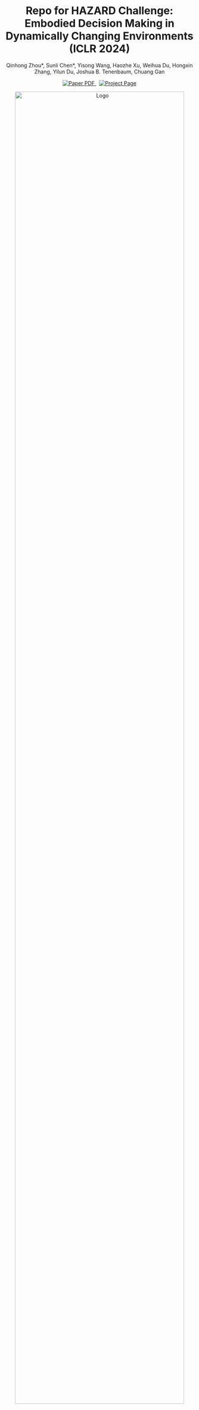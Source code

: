 <br />
<p align="center">
  <h1 align="center">Repo for HAZARD Challenge: Embodied Decision Making in Dynamically Changing Environments (ICLR 2024) </h1>
  <p align="center">
Qinhong Zhou*, Sunli Chen*, Yisong Wang, Haozhe Xu, Weihua Du, Hongxin Zhang,
Yilun Du, Joshua B. Tenenbaum, Chuang Gan
  </p>
  <p align="center">
    <a href='https://arxiv.org/abs/2401.12975'>
      <img src='https://img.shields.io/badge/Paper-PDF-red?style=flat&logo=arXiv&logoColor=red' alt='Paper PDF'>
    </a>
    <a href='https://vis-www.cs.umass.edu/hazard/' style='padding-left: 0.5rem;'>
      <img src='https://img.shields.io/badge/Project-Page-blue?style=flat&logo=Google%20chrome&logoColor=blue' alt='Project Page'>
    </a>
  </p>
  <p align="center">
    <img src="pics/overview.png" alt="Logo" width="95%">
  </p>
</p>

## Detailed documentations

### [Get started](documentation/get_started/overview.md)
* [Overview](documentation/get_started/overview.md)
* [Installation](documentation/get_started/install.md)
* [Create your own agent and submit](documentation/get_started/submit.md)
* [Common utils](documentation/get_started/common_utils.md)

### [Agent documents](documentation/agents/agent.md)

* [Observations](documentation/agents/observations.md)

* [Action space](documentation/agents/action_space.md)

* Default agents
  * [RL agent](documentation/agents/rl_agent.md)
  * [MCTS agent](documentation/agents/MCTS_agent.md)
  * [Random agent](documentation/agents/random_agent.md)
  * [Greedy agent](documentation/agents/greedy_agent.md)
  * [Rule-based agent](documentation/agents/rule_based_agent.md)
  * [LLM-based agent](documentation/agents/LLM-based%20agent.md)
    * Version 1.0
    * Version 2.0

* [Customized agent](documentation/agents/custom_agent.md)

### Baseline results

* W/o perception (use ground truth segmentations)

  * Fire

| Method | Value rate | Step | Damage |
| -------- | --------  | -------- | -------- |
| Random     |   43.8   |   279.1   |   37.3   |
| RL     |   46.1   |      277.3 |    33.6  |
| Rule     |  53.1    |    236.1  |   32.3   |
| Greedy     |   35.4   |   315.8   |  25.9    |
| MCTS     |   75.9   |   150.1   |   19.7   |
| GPT-3.5     |   70.9   |   170.4   |    20.3  |
| GPT-4     |   77.8   |  159.9    |   15.9   |
| Llama-13b-chat     |  70.2    |   173.8   |    24.0  |

  * Flood

| Method | Value rate | Step | Damage |
| -------- | --------  | -------- | -------- |
| Random     |   28.1   |   286.6   |   80.0   |
| RL     |   35.0   |   252.5   |    71.7  |
| Rule     |   27.3   |   325.3   |    82.2  |
| Greedy     |  18.5    |   289.9   |   80.3   |
| MCTS     |   43.7   |   146.6   |   69.9   |
| GPT-3.5     |   44.3   |   156.6   |   63.7   |
| GPT-4     |   45.7   |   142.9   |   64.9   |
| Llama-13b-chat     |   42.6   |  179.6    |  71.2    |

  * Wind

| Method | Value rate | Step   |
| -------- |------------|--------|
| Random     | 7.1        | 1131.8 |
| RL     | 12.4       | 889.5  |
| Rule     | 0.0        | -      |
| Greedy     | 0.2        | 444.0  |
| MCTS     | 18.0       | 16.7   |
| GPT-3.5     | 23.5       | 735.0  |
| GPT-4     | 31.1       | 590.1  |
| Llama-13b-chat     | 9.6         | 1255.6 |

* With perception

  * Fire

| Method | Value rate | Step | Damage |
| ------- | --------  | -------- | -------- |
| Random   |   41.3   |   314.6   |   31.6   |
| RL     |   45.8   |   241.8   |  35.3    |
| Rule    |   34.5   |   356.3   |    33.7  |
| Greedy   |   35.5   |   257.8   |   25.3   |
| MCTS    |   59.2   |   147.3   |   12.3   |
| GPT-3.5   |   63.5   |    166.6  |   13.5   |
| GPT-4   |   67.7   |   158.5   |   16.1   |
| Llama-13b-chat   |   56.2   |  192.6    |   21.4   |

  * Flood

| Method | Value rate | Step | Damage |
| -------- | --------  | -------- | -------- |
| Random     |   26.7   |    313.5  |   75.8   |
| RL     |   33.1   |    256.6  |   77.0   |
| Rule     |   22.6   |   346.2   |    76.2  |
| Greedy     |    21.5   |  250.7    |   68.8   |
| MCTS     |   30.6    |   145.1   |  63.6    |
| GPT-3.5     |   38.5   |   160.0   |   56.5   |
| GPT-4     |   38.2   |    153.8  |    51.3  |
| Llama-13b-chat     |   34.1   |  193.1    |  69.9    |

  * Wind

| Method | Value rate | Step   |
| -------- |------------|--------|
| Random     | 5.0        | 1113.6 |
| RL     | 8.5        | 1044.9 |
| Rule     | 0.0        | -      |
| Greedy     | 0.2        | 442.0  |
| MCTS     | 18.0       | 939.1  |
| GPT-3.5     | 16.2       | 804.9  |
| GPT-4     | 33.9       | 555.8  |
| Llama-13b-chat     | 16.2       | 1090.1 |
